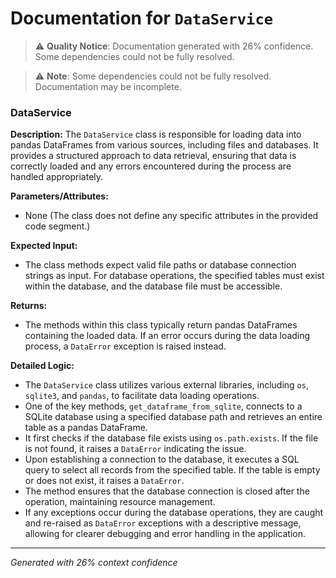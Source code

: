 # Documentation for `DataService`

> ⚠️ **Quality Notice**: Documentation generated with 26% confidence. Some dependencies could not be fully resolved.


> ⚠️ **Note**: Some dependencies could not be fully resolved. Documentation may be incomplete.
### DataService

**Description:**
The `DataService` class is responsible for loading data into pandas DataFrames from various sources, including files and databases. It provides a structured approach to data retrieval, ensuring that data is correctly loaded and any errors encountered during the process are handled appropriately.

**Parameters/Attributes:**
- None (The class does not define any specific attributes in the provided code segment.)

**Expected Input:**
- The class methods expect valid file paths or database connection strings as input. For database operations, the specified tables must exist within the database, and the database file must be accessible.

**Returns:**
- The methods within this class typically return pandas DataFrames containing the loaded data. If an error occurs during the data loading process, a `DataError` exception is raised instead.

**Detailed Logic:**
- The `DataService` class utilizes various external libraries, including `os`, `sqlite3`, and `pandas`, to facilitate data loading operations.
- One of the key methods, `get_dataframe_from_sqlite`, connects to a SQLite database using a specified database path and retrieves an entire table as a pandas DataFrame. 
- It first checks if the database file exists using `os.path.exists`. If the file is not found, it raises a `DataError` indicating the issue.
- Upon establishing a connection to the database, it executes a SQL query to select all records from the specified table. If the table is empty or does not exist, it raises a `DataError`.
- The method ensures that the database connection is closed after the operation, maintaining resource management.
- If any exceptions occur during the database operations, they are caught and re-raised as `DataError` exceptions with a descriptive message, allowing for clearer debugging and error handling in the application.

---
*Generated with 26% context confidence*
